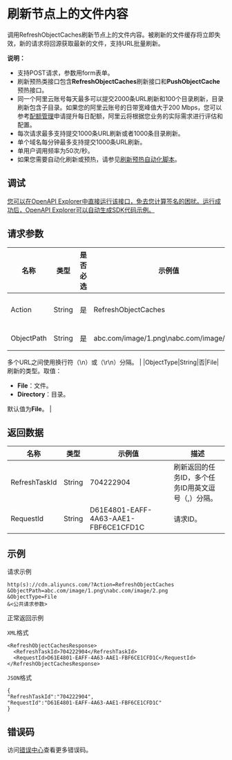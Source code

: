# 刷新节点上的文件内容

调用RefreshObjectCaches刷新节点上的文件内容。被刷新的文件缓存将立即失效，新的请求将回源获取最新的文件，支持URL批量刷新。

**说明：**

-   支持POST请求，参数用form表单。
-   刷新预热类接口包含**RefreshObjectCaches**刷新接口和**PushObjectCache**预热接口。
-   同一个阿里云账号每天最多可以提交2000条URL刷新和100个目录刷新，目录刷新包含子目录。如果您的阿里云账号的日带宽峰值大于200 Mbps，您可以参考[配额管理](https://help.aliyun.com/document_detail/256513.html)申请提升每日配额，阿里云将根据您业务的实际需求进行评估和配置。
-   每次请求最多支持提交1000条URL刷新或者1000条目录刷新。
-   单个域名每分钟最多支持提交1000条URL刷新。
-   单用户调用频率为50次/秒。
-   如果您需要自动化刷新或预热，请参见[刷新预热自动化脚本](~~151829~~)。

## 调试

[您可以在OpenAPI Explorer中直接运行该接口，免去您计算签名的困扰。运行成功后，OpenAPI Explorer可以自动生成SDK代码示例。](https://api.aliyun.com/#product=Cdn&api=RefreshObjectCaches&type=RPC&version=2018-05-10)

## 请求参数

|名称|类型|是否必选|示例值|描述|
|--|--|----|---|--|
|Action|String|是|RefreshObjectCaches|操作接口名，系统规定参数。取值：**RefreshObjectCaches**。 |
|ObjectPath|String|是|abc.com/image/1.png\\nabc.com/image/2.png|刷新URL，格式为**加速域名**或**刷新的文件或目录**。

 多个URL之间使用换行符（\\n）或（\\r\\n）分隔。 |
|ObjectType|String|否|File|刷新的类型。取值：

 -   **File**：文件。
-   **Directory**：目录。

 默认值为**File**。 |

## 返回数据

|名称|类型|示例值|描述|
|--|--|---|--|
|RefreshTaskId|String|704222904|刷新返回的任务ID，多个任务ID用英文逗号（,）分隔。 |
|RequestId|String|D61E4801-EAFF-4A63-AAE1-FBF6CE1CFD1C|请求ID。 |

## 示例

请求示例

```
http(s)://cdn.aliyuncs.com/?Action=RefreshObjectCaches
&ObjectPath=abc.com/image/1.png\nabc.com/image/2.png
&ObjectType=File
&<公共请求参数>
```

正常返回示例

`XML`格式

```
<RefreshObjectCachesResponse>
  <RefreshTaskId>704222904</RefreshTaskId>
  <RequestId>D61E4801-EAFF-4A63-AAE1-FBF6CE1CFD1C</RequestId>
</RefreshObjectCachesResponse>
```

`JSON`格式

```
{
"RefreshTaskId":"704222904",
"RequestId":"D61E4801-EAFF-4A63-AAE1-FBF6CE1CFD1C"
}
```

## 错误码

访问[错误中心](https://error-center.aliyun.com/status/product/Cdn)查看更多错误码。

